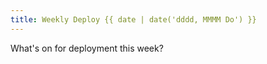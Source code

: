 ```yaml
---
title: Weekly Deploy {{ date | date('dddd, MMMM Do') }}
---
```

What's on for deployment this week?
